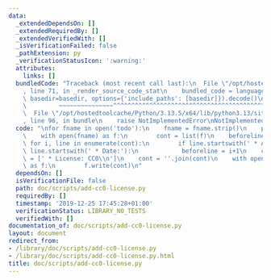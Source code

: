 ```yaml
---
data:
  _extendedDependsOn: []
  _extendedRequiredBy: []
  _extendedVerifiedWith: []
  _isVerificationFailed: false
  _pathExtension: py
  _verificationStatusIcon: ':warning:'
  attributes:
    links: []
  bundledCode: "Traceback (most recent call last):\n  File \"/opt/hostedtoolcache/Python/3.13.5/x64/lib/python3.13/site-packages/onlinejudge_verify/documentation/build.py\"\
    , line 71, in _render_source_code_stat\n    bundled_code = language.bundle(stat.path,\
    \ basedir=basedir, options={'include_paths': [basedir]}).decode()\n          \
    \         ~~~~~~~~~~~~~~~^^^^^^^^^^^^^^^^^^^^^^^^^^^^^^^^^^^^^^^^^^^^^^^^^^^^^^^^^^^^^^^^^^\n\
    \  File \"/opt/hostedtoolcache/Python/3.13.5/x64/lib/python3.13/site-packages/onlinejudge_verify/languages/python.py\"\
    , line 96, in bundle\n    raise NotImplementedError\nNotImplementedError\n"
  code: "\nfor fname in open('todo'):\n    fname = fname.strip()\n    print(fname)\n\
    \    with open(fname) as f:\n        cont = list(f)\n    beforeline = -1\n   \
    \ for i, line in enumerate(cont):\n        if line.startswith(' * Author:') or\
    \ line.startswith(' * Date:'):\n            beforeline = i+1\n    cont[beforeline:beforeline]\
    \ = [' * License: CC0\\n']\n    cont = ''.join(cont)\n    with open(fname, 'w')\
    \ as f:\n        f.write(cont)\n"
  dependsOn: []
  isVerificationFile: false
  path: doc/scripts/add-cc0-license.py
  requiredBy: []
  timestamp: '2019-12-25 17:45:28+01:00'
  verificationStatus: LIBRARY_NO_TESTS
  verifiedWith: []
documentation_of: doc/scripts/add-cc0-license.py
layout: document
redirect_from:
- /library/doc/scripts/add-cc0-license.py
- /library/doc/scripts/add-cc0-license.py.html
title: doc/scripts/add-cc0-license.py
---
```

